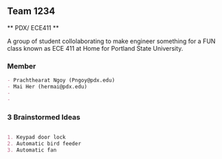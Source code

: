 ## Team 1234
** PDX/ ECE411 ** 

A group of student collolaborating to make engineer something for a FUN class known as ECE 411 at Home for Portland State University.

### Member

```markdown
- Prachthearat Ngoy (Pngoy@pdx.edu)
- Mai Her (hermai@pdx.edu)
- 
- 

```
### 3 Brainstormed Ideas
```markdown

1. Keypad door lock
2. Automatic bird feeder
3. Automatic fan


```
